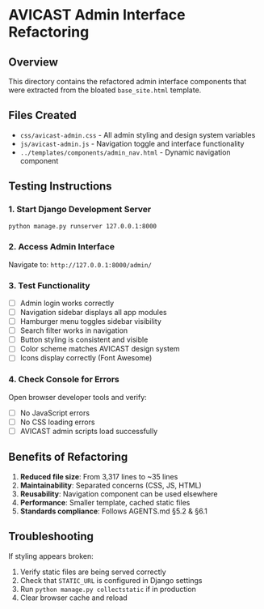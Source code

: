 # AVICAST Admin Interface Refactoring

## Overview
This directory contains the refactored admin interface components that were extracted from the bloated `base_site.html` template.

## Files Created
- `css/avicast-admin.css` - All admin styling and design system variables
- `js/avicast-admin.js` - Navigation toggle and interface functionality
- `../templates/components/admin_nav.html` - Dynamic navigation component

## Testing Instructions

### 1. Start Django Development Server
```bash
python manage.py runserver 127.0.0.1:8000
```

### 2. Access Admin Interface
Navigate to: `http://127.0.0.1:8000/admin/`

### 3. Test Functionality
- [ ] Admin login works correctly
- [ ] Navigation sidebar displays all app modules
- [ ] Hamburger menu toggles sidebar visibility
- [ ] Search filter works in navigation
- [ ] Button styling is consistent and visible
- [ ] Color scheme matches AVICAST design system
- [ ] Icons display correctly (Font Awesome)

### 4. Check Console for Errors
Open browser developer tools and verify:
- [ ] No JavaScript errors
- [ ] No CSS loading errors
- [ ] AVICAST admin scripts load successfully

## Benefits of Refactoring
1. **Reduced file size**: From 3,317 lines to ~35 lines
2. **Maintainability**: Separated concerns (CSS, JS, HTML)
3. **Reusability**: Navigation component can be used elsewhere
4. **Performance**: Smaller template, cached static files
5. **Standards compliance**: Follows AGENTS.md §5.2 & §6.1

## Troubleshooting
If styling appears broken:
1. Verify static files are being served correctly
2. Check that `STATIC_URL` is configured in Django settings
3. Run `python manage.py collectstatic` if in production
4. Clear browser cache and reload
